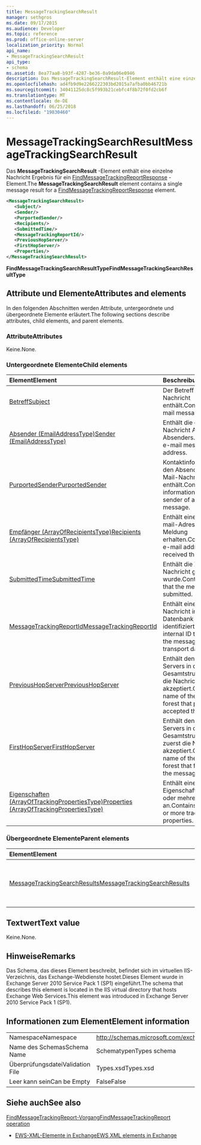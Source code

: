 ```yaml
---
title: MessageTrackingSearchResult
manager: sethgros
ms.date: 09/17/2015
ms.audience: Developer
ms.topic: reference
ms.prod: office-online-server
localization_priority: Normal
api_name:
- MessageTrackingSearchResult
api_type:
- schema
ms.assetid: 8ea77aa8-b93f-4287-be36-0a9da06e0946
description: Das MessageTrackingSearchResult-Element enthält eine einzelne Nachricht Ergebnis für ein FindMessageTrackingReportResponse-Element.
ms.openlocfilehash: ad4fb9d9e2266222303bd2015a7afba0bb46721b
ms.sourcegitcommit: 34041125dc8c5f993b21cebfc4f8b72f0fd2cb6f
ms.translationtype: MT
ms.contentlocale: de-DE
ms.lasthandoff: 06/25/2018
ms.locfileid: "19830460"
---
```

# <a name="messagetrackingsearchresult"></a><span data-ttu-id="1e1d8-103">MessageTrackingSearchResult</span><span class="sxs-lookup"><span data-stu-id="1e1d8-103">MessageTrackingSearchResult</span></span>

<span data-ttu-id="1e1d8-104">Das **MessageTrackingSearchResult** -Element enthält eine einzelne Nachricht Ergebnis für ein [FindMessageTrackingReportResponse](findmessagetrackingreportresponse.md) -Element.</span><span class="sxs-lookup"><span data-stu-id="1e1d8-104">The **MessageTrackingSearchResult** element contains a single message result for a [FindMessageTrackingReportResponse](findmessagetrackingreportresponse.md) element.</span></span> 
  
```xml
<MessageTrackingSearchResult>
   <Subject/>
   <Sender/>
   <PurportedSender/>
   <Recipients/>
   <SubmittedTime/>
   <MessageTrackingReportId/>
   <PreviousHopServer/>
   <FirstHopServer/>
   <Properties/>
</MessageTrackingSearchResult>
```

 <span data-ttu-id="1e1d8-105">**FindMessageTrackingSearchResultType**</span><span class="sxs-lookup"><span data-stu-id="1e1d8-105">**FindMessageTrackingSearchResultType**</span></span>
## <a name="attributes-and-elements"></a><span data-ttu-id="1e1d8-106">Attribute und Elemente</span><span class="sxs-lookup"><span data-stu-id="1e1d8-106">Attributes and elements</span></span>

<span data-ttu-id="1e1d8-107">In den folgenden Abschnitten werden Attribute, untergeordnete und übergeordnete Elemente erläutert.</span><span class="sxs-lookup"><span data-stu-id="1e1d8-107">The following sections describe attributes, child elements, and parent elements.</span></span>
  
### <a name="attributes"></a><span data-ttu-id="1e1d8-108">Attribute</span><span class="sxs-lookup"><span data-stu-id="1e1d8-108">Attributes</span></span>

<span data-ttu-id="1e1d8-109">Keine.</span><span class="sxs-lookup"><span data-stu-id="1e1d8-109">None.</span></span>
  
### <a name="child-elements"></a><span data-ttu-id="1e1d8-110">Untergeordnete Elemente</span><span class="sxs-lookup"><span data-stu-id="1e1d8-110">Child elements</span></span>

|<span data-ttu-id="1e1d8-111">**Element**</span><span class="sxs-lookup"><span data-stu-id="1e1d8-111">**Element**</span></span>|<span data-ttu-id="1e1d8-112">**Beschreibung**</span><span class="sxs-lookup"><span data-stu-id="1e1d8-112">**Description**</span></span>|
|:-----|:-----|
|[<span data-ttu-id="1e1d8-113">Betreff</span><span class="sxs-lookup"><span data-stu-id="1e1d8-113">Subject</span></span>](subject.md) <br/> |<span data-ttu-id="1e1d8-114">Der Betreff der e-Mail-Nachricht enthält.</span><span class="sxs-lookup"><span data-stu-id="1e1d8-114">Contains the e-mail message subject.</span></span>  <br/> |
|[<span data-ttu-id="1e1d8-115">Absender (EmailAddressType)</span><span class="sxs-lookup"><span data-stu-id="1e1d8-115">Sender (EmailAddressType)</span></span>](sender-emailaddresstype.md) <br/> |<span data-ttu-id="1e1d8-116">Enthält die e-Mail-Nachricht Adresse des Absenders.</span><span class="sxs-lookup"><span data-stu-id="1e1d8-116">Contains the e-mail message sender's address.</span></span>  <br/> |
|[<span data-ttu-id="1e1d8-117">PurportedSender</span><span class="sxs-lookup"><span data-stu-id="1e1d8-117">PurportedSender</span></span>](purportedsender.md) <br/> |<span data-ttu-id="1e1d8-118">Kontaktinformationen für den Absender einer e-Mail-Nachricht enthält.</span><span class="sxs-lookup"><span data-stu-id="1e1d8-118">Contains contact information for the alleged sender of an e-mail message.</span></span>  <br/> |
|[<span data-ttu-id="1e1d8-119">Empfänger (ArrayOfRecipientsType)</span><span class="sxs-lookup"><span data-stu-id="1e1d8-119">Recipients (ArrayOfRecipientsType)</span></span>](recipients-arrayofrecipientstype.md) <br/> |<span data-ttu-id="1e1d8-120">Enthält eine Liste von E-mail-Adressen, die diese Meldung erhalten.</span><span class="sxs-lookup"><span data-stu-id="1e1d8-120">Contains a list of e-mail addresses that received this message.</span></span>  <br/> |
|[<span data-ttu-id="1e1d8-121">SubmittedTime</span><span class="sxs-lookup"><span data-stu-id="1e1d8-121">SubmittedTime</span></span>](submittedtime.md) <br/> |<span data-ttu-id="1e1d8-122">Enthält die Zeit, die die Nachricht gesendet wurde.</span><span class="sxs-lookup"><span data-stu-id="1e1d8-122">Contains the time that the message was submitted.</span></span>  <br/> |
|[<span data-ttu-id="1e1d8-123">MessageTrackingReportId</span><span class="sxs-lookup"><span data-stu-id="1e1d8-123">MessageTrackingReportId</span></span>](messagetrackingreportid.md) <br/> |<span data-ttu-id="1e1d8-124">Enthält eine interne ID, die Nachricht in der Datenbank Transport identifiziert.</span><span class="sxs-lookup"><span data-stu-id="1e1d8-124">Contains an internal ID that identifies the message in the transport database.</span></span>  <br/> |
|[<span data-ttu-id="1e1d8-125">PreviousHopServer</span><span class="sxs-lookup"><span data-stu-id="1e1d8-125">PreviousHopServer</span></span>](previoushopserver.md) <br/> |<span data-ttu-id="1e1d8-126">Enthält den Namen des Servers in der Gesamtstruktur, die zuvor die Nachricht akzeptiert.</span><span class="sxs-lookup"><span data-stu-id="1e1d8-126">Contains the name of the server in the forest that previously accepted the message.</span></span>  <br/> |
|[<span data-ttu-id="1e1d8-127">FirstHopServer</span><span class="sxs-lookup"><span data-stu-id="1e1d8-127">FirstHopServer</span></span>](firsthopserver.md) <br/> |<span data-ttu-id="1e1d8-128">Enthält den Namen des Servers in der Gesamtstruktur, die zuerst die Nachricht akzeptiert.</span><span class="sxs-lookup"><span data-stu-id="1e1d8-128">Contains the name of the server in the forest that first accepted the message.</span></span>  <br/> |
|[<span data-ttu-id="1e1d8-129">Eigenschaften (ArrayOfTrackingPropertiesType)</span><span class="sxs-lookup"><span data-stu-id="1e1d8-129">Properties (ArrayOfTrackingPropertiesType)</span></span>](properties-arrayoftrackingpropertiestype.md) <br/> |<span data-ttu-id="1e1d8-130">Enthält eine Liste der Eigenschaften für eine oder mehrere Tracking an.</span><span class="sxs-lookup"><span data-stu-id="1e1d8-130">Contains a list of one or more tracking properties.</span></span>  <br/> |
   
### <a name="parent-elements"></a><span data-ttu-id="1e1d8-131">Übergeordnete Elemente</span><span class="sxs-lookup"><span data-stu-id="1e1d8-131">Parent elements</span></span>

|<span data-ttu-id="1e1d8-132">**Element**</span><span class="sxs-lookup"><span data-stu-id="1e1d8-132">**Element**</span></span>|<span data-ttu-id="1e1d8-133">**Beschreibung**</span><span class="sxs-lookup"><span data-stu-id="1e1d8-133">**Description**</span></span>|
|:-----|:-----|
|[<span data-ttu-id="1e1d8-134">MessageTrackingSearchResults</span><span class="sxs-lookup"><span data-stu-id="1e1d8-134">MessageTrackingSearchResults</span></span>](messagetrackingsearchresults.md) <br/> |<span data-ttu-id="1e1d8-135">Enthält eine Liste von Nachrichten, die den Suchkriterien entsprechen.</span><span class="sxs-lookup"><span data-stu-id="1e1d8-135">Contains a list of messages that match the search criteria.</span></span>  <br/> |
   
## <a name="text-value"></a><span data-ttu-id="1e1d8-136">Textwert</span><span class="sxs-lookup"><span data-stu-id="1e1d8-136">Text value</span></span>

<span data-ttu-id="1e1d8-137">Keine.</span><span class="sxs-lookup"><span data-stu-id="1e1d8-137">None.</span></span>
  
## <a name="remarks"></a><span data-ttu-id="1e1d8-138">Hinweise</span><span class="sxs-lookup"><span data-stu-id="1e1d8-138">Remarks</span></span>

<span data-ttu-id="1e1d8-139">Das Schema, das dieses Element beschreibt, befindet sich im virtuellen IIS-Verzeichnis, das Exchange-Webdienste hostet.Dieses Element wurde in Exchange Server 2010 Service Pack 1 (SP1) eingeführt.</span><span class="sxs-lookup"><span data-stu-id="1e1d8-139">The schema that describes this element is located in the IIS virtual directory that hosts Exchange Web Services.This element was introduced in Exchange Server 2010 Service Pack 1 (SP1).</span></span>
  
## <a name="element-information"></a><span data-ttu-id="1e1d8-140">Informationen zum Element</span><span class="sxs-lookup"><span data-stu-id="1e1d8-140">Element information</span></span>

|||
|:-----|:-----|
|<span data-ttu-id="1e1d8-141">Namespace</span><span class="sxs-lookup"><span data-stu-id="1e1d8-141">Namespace</span></span>  <br/> |http://schemas.microsoft.com/exchange/services/2006/types  <br/> |
|<span data-ttu-id="1e1d8-142">Name des Schemas</span><span class="sxs-lookup"><span data-stu-id="1e1d8-142">Schema Name</span></span>  <br/> |<span data-ttu-id="1e1d8-143">Schematypen</span><span class="sxs-lookup"><span data-stu-id="1e1d8-143">Types schema</span></span>  <br/> |
|<span data-ttu-id="1e1d8-144">Überprüfungsdatei</span><span class="sxs-lookup"><span data-stu-id="1e1d8-144">Validation File</span></span>  <br/> |<span data-ttu-id="1e1d8-145">Types.xsd</span><span class="sxs-lookup"><span data-stu-id="1e1d8-145">Types.xsd</span></span>  <br/> |
|<span data-ttu-id="1e1d8-146">Leer kann sein</span><span class="sxs-lookup"><span data-stu-id="1e1d8-146">Can be Empty</span></span>  <br/> |<span data-ttu-id="1e1d8-147">False</span><span class="sxs-lookup"><span data-stu-id="1e1d8-147">False</span></span>  <br/> |
   
## <a name="see-also"></a><span data-ttu-id="1e1d8-148">Siehe auch</span><span class="sxs-lookup"><span data-stu-id="1e1d8-148">See also</span></span>



[<span data-ttu-id="1e1d8-149">FindMessageTrackingReport-Vorgang</span><span class="sxs-lookup"><span data-stu-id="1e1d8-149">FindMessageTrackingReport operation</span></span>](findmessagetrackingreport-operation.md)


- [<span data-ttu-id="1e1d8-150">EWS-XML-Elemente in Exchange</span><span class="sxs-lookup"><span data-stu-id="1e1d8-150">EWS XML elements in Exchange</span></span>](ews-xml-elements-in-exchange.md)

